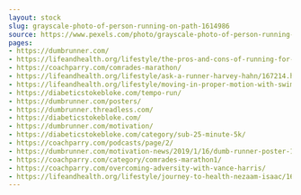 ```yaml
---
layout: stock
slug: grayscale-photo-of-person-running-on-path-1614986
source: https://www.pexels.com/photo/grayscale-photo-of-person-running-on-path-1614986/
pages:
- https://dumbrunner.com/
- https://lifeandhealth.org/lifestyle/the-pros-and-cons-of-running-for-time-or-distance/176619.html
- https://coachparry.com/comrades-marathon/
- https://lifeandhealth.org/lifestyle/ask-a-runner-harvey-hahn/167214.html
- https://lifeandhealth.org/lifestyle/moving-in-proper-motion-with-swimming-biking-and-running-drills/126702.html
- https://diabeticstokebloke.com/tempo-run/
- https://dumbrunner.com/posters/
- https://dumbrunner.threadless.com/
- https://diabeticstokebloke.com/
- https://dumbrunner.com/motivation/
- https://diabeticstokebloke.com/category/sub-25-minute-5k/
- https://coachparry.com/podcasts/page/2/
- https://dumbrunner.com/motivation-news/2019/1/16/dumb-runner-poster-141
- https://coachparry.com/category/comrades-marathon1/
- https://coachparry.com/overcoming-adversity-with-vance-harris/
- https://lifeandhealth.org/lifestyle/journey-to-health-nezaam-isaac/166661.html
---
```

